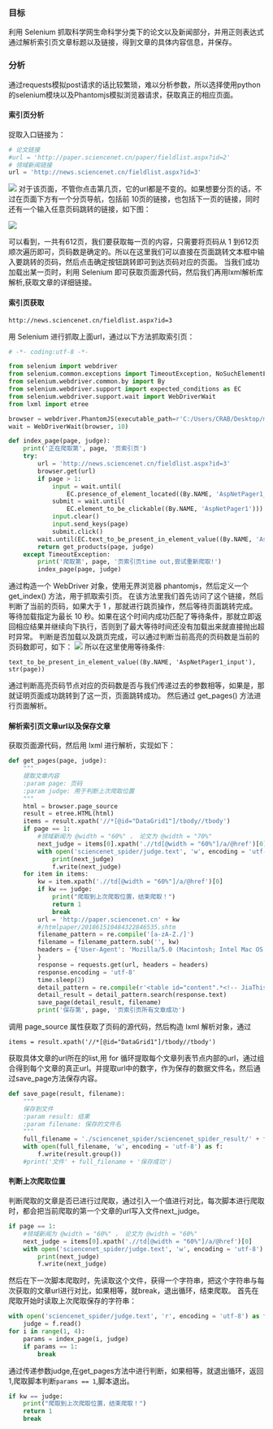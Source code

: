### 目标
利用 Selenium 抓取科学网生命科学分类下的论文以及新闻部分，并用正则表达式通过解析索引页文章标题以及链接，得到文章的具体内容信息，并保存。

### 分析
通过requests模拟post请求的话比较繁琐，难以分析参数，所以选择使用python的selenium模块以及Phantomjs模拟浏览器请求，获取真正的相应页面。
#### 索引页分析
捉取入口链接为：
```python
# 论文链接
#url = 'http://paper.sciencenet.cn/paper/fieldlist.aspx?id=2'
# 领域新闻链接
url = 'http://news.sciencenet.cn/fieldlist.aspx?id=3'
```
![](http://ww1.sinaimg.cn/mw690/e2528559gy1fspodp08vlj20vq0qhqa0.jpg)
对于该页面，不管你点击第几页，它的url都是不变的。如果想要分页的话，不过在页面下方有一个分页导航，包括前 10页的链接，也包括下一页的链接，同时还有一个输入任意页码跳转的链接，如下图：

![](http://ww1.sinaimg.cn/large/e2528559gy1fspoimilegj20um02baac.jpg)

可以看到，一共有612页，我们要获取每一页的内容，只需要将页码从 1 到612页顺次遍历即可，页码数是确定的。所以在这里我们可以直接在页面跳转文本框中输入要跳转的页码，然后点击确定按钮跳转即可到达页码对应的页面。
当我们成功加载出某一页时，利用 Selenium 即可获取页面源代码，然后我们再用lxml解析库解析,获取文章的详细链接。

#### 索引页获取
```
http://news.sciencenet.cn/fieldlist.aspx?id=3
```
用 Selenium 进行抓取上面url，通过以下方法抓取索引页：
```python
# -*- coding:utf-8 -*-

from selenium import webdriver
from selenium.common.exceptions import TimeoutException, NoSuchElementException
from selenium.webdriver.common.by import By
from selenium.webdriver.support import expected_conditions as EC
from selenium.webdriver.support.wait import WebDriverWait
from lxml import etree

browser = webdriver.PhantomJS(executable_path=r'C:/Users/CRAB/Desktop/mybooks/execute/phantomjs-2.1.1-windows/bin/phantomjs.exe')
wait = WebDriverWait(browser, 10)

def index_page(page, judge):
    print('正在爬取第', page, '页索引页')
    try:
        url = 'http://news.sciencenet.cn/fieldlist.aspx?id=3'
        browser.get(url)
        if page > 1:
            input = wait.until(
                EC.presence_of_element_located((By.NAME, 'AspNetPager1_input')))
            submit = wait.until(
                EC.element_to_be_clickable((By.NAME, 'AspNetPager1')))
            input.clear()
            input.send_keys(page)
            submit.click()
        wait.until(EC.text_to_be_present_in_element_value((By.NAME, 'AspNetPager1_input'), str(page)))
        return get_products(page, judge)
    except TimeoutException:
        print('爬取第', page, '页索引页time out,尝试重新爬取!')
        index_page(page, judge)
```
通过构造一个 WebDriver 对象，使用无界浏览器 phantomjs，然后定义一个 get_index() 方法，用于抓取索引页。
在该方法里我们首先访问了这个链接，然后判断了当前的页码，如果大于 1 ，那就进行跳页操作，然后等待页面跳转完成。
等待加载指定为最长 10 秒。如果在这个时间内成功匹配了等待条件，那就立即返回相应结果并继续向下执行，否则到了最大等待时间还没有加载出来就直接抛出超时异常。
判断是否加载以及跳页完成，可以通过判断当前高亮的页码数是当前的页码数即可，如下：
![](http://ww1.sinaimg.cn/large/e2528559gy1fspoimilegj20um02baac.jpg)
所以在这里使用等待条件:
```
text_to_be_present_in_element_value((By.NAME, 'AspNetPager1_input'), str(page))
```
通过判断高亮页码节点对应的页码数是否与我们传递过去的参数相等，如果是，那就证明页面成功跳转到了这一页，页面跳转成功。
然后通过 get_pages() 方法进行页面解析。

#### 解析索引页文章url以及保存文章
获取页面源代码，然后用 lxml 进行解析，实现如下：
```python
def get_pages(page, judge):
    """
    提取文章内容
    :param page: 页码
    :param judge: 用于判断上次爬取位置
    """
    html = browser.page_source
    result = etree.HTML(html)
    items = result.xpath('//*[@id="DataGrid1"]/tbody//tbody')
    if page == 1:
        #领域新闻为 @width = "60%" ， 论文为 @width = "70%"
        next_judge = items[0].xpath('.//td[@width = "60%"]/a/@href')[0]
        with open('sciencenet_spider/judge.text', 'w', encoding = 'utf-8') as f:
            print(next_judge)
            f.write(next_judge)
    for item in items:
        kw = item.xpath('.//td[@width = "60%"]/a/@href')[0]
        if kw == judge:
            print("爬取到上次爬取位置，结束爬取！")
            return 1
            break
        url = 'http://paper.sciencenet.cn' + kw
        #/htmlpaper/201861510484322846535.shtm
        filename_pattern = re.compile('[a-zA-Z./]')
        filename = filename_pattern.sub('', kw)
        headers = {'User-Agent': 'Mozilla/5.0 (Macintosh; Intel Mac OS X 10_11_4) AppleWebKit/537.36 (KHTML, like Gecko) Chrome/53.0.2785.116 Safari/537.36'
        }
        response = requests.get(url, headers = headers)
        response.encoding = 'utf-8'
        time.sleep(2)
        detail_pattern = re.compile(r'<table id="content".*<!-- JiaThis Button END -->.*?</table>',re.S)
        detail_result = detail_pattern.search(response.text)        
        save_page(detail_result, filename)
        print('保存第', page, '页索引页所有文章成功') 

```
调用 page_source 属性获取了页码的源代码，然后构造 lxml 解析对象，通过
```
items = result.xpath('//*[@id="DataGrid1"]/tbody//tbody')
```
获取具体文章的url所在的list,用 for 循环提取每个文章列表节点内部的url，通过组合得到每个文章的真正url。并提取url中的数字，作为保存的数据文件名，然后通过save_page方法保存内容。
```python
def save_page(result, filename):
    """
    保存到文件
    :param result: 结果
    :param filename: 保存的文件名
    """
    full_filename = './sciencenet_spider/sciencenet_spider_result/' + filename + '.html'
    with open(full_filename, 'w', encoding = 'utf-8') as f:
        f.write(result.group())
    #print('文件' + full_filename + '保存成功')    
```
#### 判断上次爬取位置
判断爬取的文章是否已进行过爬取，通过引入一个值进行对比，每次脚本进行爬取时，都会把当前爬取的第一个文章的url写入文件next_judge。
```python
if page == 1:
    #领域新闻为 @width = "60%" ， 论文为 @width = "60%"
    next_judge = items[0].xpath('.//td[@width = "60%"]/a/@href')[0]
    with open('sciencenet_spider/judge.text', 'w', encoding = 'utf-8') as f:
        print(next_judge)
        f.write(next_judge)
```
然后在下一次脚本爬取时，先读取这个文件，获得一个字符串，把这个字符串与每次获取的文章url进行对比，如果相等，就break，退出循环，结束爬取。
首先在爬取开始时读取上次爬取保存的字符串：
```python
with open('sciencenet_spider/judge.text', 'r', encoding = 'utf-8') as f:
    judge = f.read()
for i in range(1, 4):
    params = index_page(i, judge)
    if params == 1:
        break
```
通过传递参数judge,在get_pages方法中进行判断，如果相等，就退出循环，返回1,爬取脚本判断`params == 1`,脚本退出。
```python
if kw == judge:
    print("爬取到上次爬取位置，结束爬取！")
    return 1
    break
```